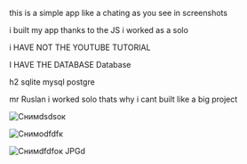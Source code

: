 this is a simple app like a chating as you see in screenshots

i built my app thanks to the JS i worked as a solo

i HAVE NOT THE YOUTUBE TUTORIAL

I HAVE THE DATABASE Database

h2 sqlite mysql postgre

mr Ruslan i worked solo thats why i cant built like a big project 

![Снимdsdsок](https://user-images.githubusercontent.com/65685745/117476908-316f0980-af7f-11eb-8046-af12a79f04ce.JPG)
[](url)

![Снимоdfdfк](https://user-images.githubusercontent.com/65685745/117477082-611e1180-af7f-11eb-9e8f-21744480c5a1.JPG)
[](url)

![Снимdfdfок JPGd](https://user-images.githubusercontent.com/65685745/117477035-4f3c6e80-af7f-11eb-80f4-5c03580da354.JPG)
[](url)


